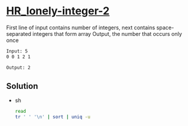 # [HR_lonely-integer-2](https://www.hackerrank.com/challenges/lonely-integer-2)

First line of input contains number of integers, next contains space-separated integers that form array
Output, the number that occurs only once

```txt
Input: 5
0 0 1 2 1

Output: 2
```

## Solution

* sh

  ```sh
  read
  tr ' ' '\n' | sort | uniq -u
  ```

